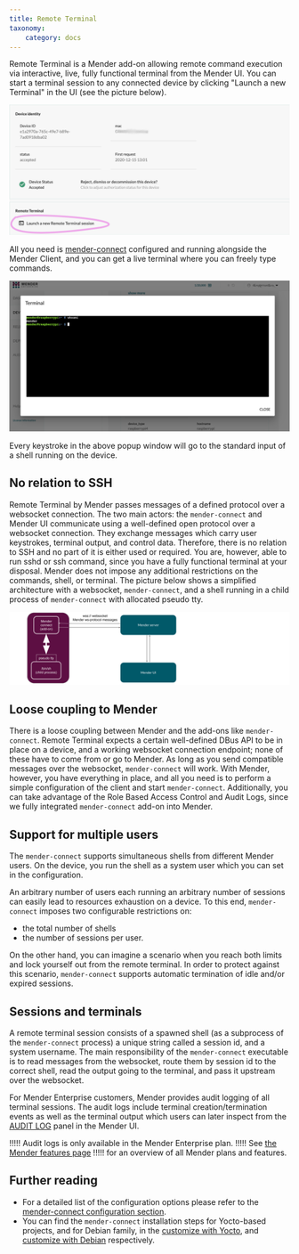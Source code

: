```yaml
---
title: Remote Terminal
taxonomy:
    category: docs
---
```


Remote Terminal is a Mender add-on allowing remote command execution
via interactive, live, fully functional terminal from the Mender UI.
You can start a terminal session to any connected
device by clicking "Launch a new Terminal" in the UI (see the picture
below).

![launch-termninal](launch-new-termninal.png)

All you need is 
[mender-connect](../../10.Downloads/docs.md#remote-terminal-add-on)
configured and running alongside the Mender Client, and you can
get a live terminal where you can freely type commands.

![whoami-mender](whoami-mender.png)

Every keystroke in the above popup window will go to the standard input
of a shell running on the device.

## No relation to SSH

Remote Terminal by Mender passes messages of a defined protocol over
a websocket connection. The two main actors: the `mender-connect` and Mender UI
communicate using a well-defined open protocol over a websocket connection.
They exchange messages which carry user keystrokes, terminal output,
and control data. Therefore, there is no relation to SSH and no part
of it is either used or required. You are, however, able to run sshd or ssh
command, since you have a fully functional terminal at your disposal.
Mender does not impose any additional restrictions on the commands,
shell, or terminal. The picture below shows a simplified architecture
with a websocket, `mender-connect`, and a shell running in a child process
of `mender-connect` with allocated pseudo tty.

![mender-connect-and-ws](mender-connect-and-ws.png)

## Loose coupling to Mender

There is a loose coupling between Mender and the add-ons like `mender-connect`.
Remote Terminal expects a certain well-defined DBus API to be in place
on a device, and a working websocket connection endpoint; none of these
have to come from or go to Mender.
As long as you send compatible messages over the websocket, `mender-connect` will work.
With Mender, however, you have everything in place, and all you need
is to perform a simple configuration of the client and start `mender-connect`.
Additionally, you can take advantage of the Role Based Access Control
and Audit Logs, since we fully integrated `mender-connect` add-on into Mender.

## Support for multiple users

The `mender-connect` supports simultaneous shells from different Mender users.
On the device, you run the shell as a system user which you can set
in the configuration.

An arbitrary number of users each running an arbitrary number of sessions
can easily lead to resources exhaustion on a device. To this end, `mender-connect`
imposes two configurable restrictions on:
* the total number of shells
* the number of sessions per user.

On the other hand, you can imagine a scenario when you reach
both limits and lock yourself out from the remote terminal.
In order to protect against this scenario, `mender-connect` supports automatic termination
of idle and/or expired sessions.

## Sessions and terminals

A remote terminal session consists of a spawned shell (as a subprocess of
the `mender-connect` process) a unique string called a session id, and a system username.
The main responsibility of the `mender-connect` executable
is to read messages from the websocket, route them by session id
to the correct shell, read the output going to the terminal,
and pass it upstream over the websocket.

For Mender Enterprise customers, Mender provides audit logging of all terminal
sessions. The audit logs include terminal creation/termination events as well as
the terminal output which users can later inspect from the
[AUDIT LOG](https://hosted.mender.io/ui/#/auditlog) panel in the Mender UI.

!!!!! Audit logs is only available in the Mender Enterprise plan.
!!!!! See [the Mender features page](https://mender.io/product/features?target=_blank)
!!!!! for an overview of all Mender plans and features.

## Further reading

* For a detailed list of the configuration options please refer to the
[mender-connect configuration section](../90.Mender-Connect/docs.md#remote-terminal-configuration).
* You can find the `mender-connect` installation steps for Yocto-based projects,
and for Debian family,
in the [customize with Yocto](../../05.Operating-System-updates-Yocto-Project/05.Customize-Mender/docs.md#mender-connect),
and [customize with Debian](../../04.Operating-System-updates-Debian-family/03.Customize-Mender/docs.md) respectively.
